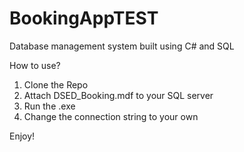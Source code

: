 # BookingAppTEST
Database management system built using C# and SQL

How to use?
  1. Clone the Repo
  2. Attach DSED_Booking.mdf to your SQL server
  3. Run the .exe
  4. Change the connection string to your own

Enjoy!
